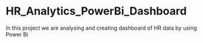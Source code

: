 # HR_Analytics_PowerBi_Dashboard
In this project we are analysing and creating dashboard of HR data by using Power Bi
